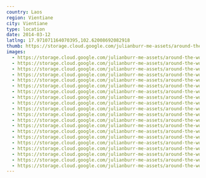 ```yaml
---
country: Laos
region: Vientiane
city: Vientiane
type: location
date: 2014-03-12
latlng: 17.971071164070395,102.62008692082918
thumb: https://storage.cloud.google.com/julianburr-me-assets/around-the-world/laos/vientiane/IMG_3428--thumb.JPG
images:
  - https://storage.cloud.google.com/julianburr-me-assets/around-the-world/laos/vientiane/IMG_3413.JPG
  - https://storage.cloud.google.com/julianburr-me-assets/around-the-world/laos/vientiane/IMG_3428.JPG
  - https://storage.cloud.google.com/julianburr-me-assets/around-the-world/laos/vientiane/IMG_3414.JPG
  - https://storage.cloud.google.com/julianburr-me-assets/around-the-world/laos/vientiane/IMG_3323.JPG
  - https://storage.cloud.google.com/julianburr-me-assets/around-the-world/laos/vientiane/IMG_3352.JPG
  - https://storage.cloud.google.com/julianburr-me-assets/around-the-world/laos/vientiane/IMG_3420.JPG
  - https://storage.cloud.google.com/julianburr-me-assets/around-the-world/laos/vientiane/IMG_3355.JPG
  - https://storage.cloud.google.com/julianburr-me-assets/around-the-world/laos/vientiane/IMG_3335.JPG
  - https://storage.cloud.google.com/julianburr-me-assets/around-the-world/laos/vientiane/IMG_3422.JPG
  - https://storage.cloud.google.com/julianburr-me-assets/around-the-world/laos/vientiane/IMG_3424.JPG
  - https://storage.cloud.google.com/julianburr-me-assets/around-the-world/laos/vientiane/IMG_3415.JPG
  - https://storage.cloud.google.com/julianburr-me-assets/around-the-world/laos/vientiane/IMG_3320.JPG
  - https://storage.cloud.google.com/julianburr-me-assets/around-the-world/laos/vientiane/IMG_3425.JPG
  - https://storage.cloud.google.com/julianburr-me-assets/around-the-world/laos/vientiane/IMG_3368.JPG
  - https://storage.cloud.google.com/julianburr-me-assets/around-the-world/laos/vientiane/IMG_3421.JPG
  - https://storage.cloud.google.com/julianburr-me-assets/around-the-world/laos/vientiane/IMG_3318.JPG
  - https://storage.cloud.google.com/julianburr-me-assets/around-the-world/laos/vientiane/IMG_3394.JPG
  - https://storage.cloud.google.com/julianburr-me-assets/around-the-world/laos/vientiane/IMG_3322.JPG
  - https://storage.cloud.google.com/julianburr-me-assets/around-the-world/laos/vientiane/IMG_3403.JPG
  - https://storage.cloud.google.com/julianburr-me-assets/around-the-world/laos/vientiane/IMG_3310.JPG
---
```


